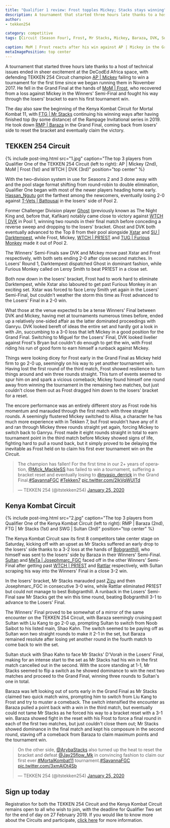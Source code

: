 ```yaml
---
title: "Qualifier 1 review: Frost topples Mickey; Stacks stays winning"
description: A tournament that started three hours late thanks to a host of technical issues ended in sheer excitement at the DeCodEd Africa space, with defending TEKKEN 254 Circuit champion AP | Mickey failing to win a tournament for the first time since we began running them in November 2017.
author:
- tekken254

category: competitive
tags: [Circuit (Season Four), Frost, Mr Stacks, Mickey, Baraza, DVK, Sultan]

caption: MoM | Frost reacts after his win against AP | Mickey in the Grand Final of Qualifier One on 25 January 2020
metaImagePosition: top center
---
```

<p>A tournament that started three hours late thanks to a host of technical issues ended in sheer excitement at the DeCodEd Africa space, with defending TEKKEN 254 Circuit champion <a href="/circuit/tekken/profile.html?id=2907096" target="_blank">AP | Mickey</a> failing to win a tournament for the first time since we began running them in November 2017. He fell in the Grand Final at the hands of <a href="/circuit/tekken/profile.html?id=4644523" target="_blank">MoM | Frost</a>, who recovered from a loss against Mickey in the Winners' Semi-Final and fought his way through the losers' bracket to earn his first tournament win.</p>

<p>The day also saw the beginning of the Kenya Kombat Circuit for Mortal Kombat 11, with <a href="/circuit/mk/profile.html?id=1717441" target="_blank">FTG | Mr Stacks</a> continuing his winning ways after having finished top (by some distance) of the Rampage Invitational series in 2019. He took down <a href="/circuit/mk/profile.html?id=3502487" target="_blank">RMP | Baraza</a> in the Grand Final, coming back from losers' side to reset the bracket and eventually claim the victory.</p>

<section>
    <h2 class="site-red uppercase">TEKKEN 254 Circuit</h2>
    {% include post-img.html src="1.jpg" caption="The top 3 players from Qualifier One of the TEKKEN 254 Circuit (left to right): AP | Mickey (2nd), MoM | Frost (1st) and WTCH | DVK (3rd)" position="top center" %}
    <p>With the two-division system in use for Seasons 2 and 3 done away with and the pool stage format shifting from round-robin to double elimination, Qualifier One began with most of the newer players heading home early. <a href="/circuit/tekken/profile.html?id=8857682" target="_blank">Hassan_Ngutu</a> got the farthest among the newcomers, eventually losing 2-0 against <a href="/circuit/tekken/profile.html?id=0145831" target="_blank">T-Vets | Battousai</a> in the losers' side of Pool 2.</p>
    <p>Former Challenger Division player <a href="/circuit/tekken/profile.html?id=9712294" target="_blank">Ghost</a> (previously known as The Night King and, before that, Kafikan) notably came close to victory against <a href="/circuit/tekken/profile.html?id=4092983" target="_blank">WTCH | DVK</a> in Pool 1, winning two rounds in their final match before conceding a reverse sweep and dropping to the losers' bracket. Ghost and DVK both eventually advanced to the Top 8 from their pool alongside <a href="/circuit/tekken/profile.html?id=4183920" target="_blank">Xstar</a> and <a href="/circuit/tekken/profile.html?id=0749083" target="_blank">SU | Darktempest</a>, while Frost, Mickey, <a href="/circuit/tekken/profile.html?id=8665351" target="_blank">WTCH | PR1EST</a> and <a href="/circuit/tekken/profile.html?id=3798058" target="_blank">TUG | Furious Monkey</a> made it out of Pool 2.</p>
    <p>The Winners' Semi-Finals saw DVK and Mickey move past Xstar and Frost respectively, with both sets ending 2-0 after close second matches. In Losers' Round 1, Darktempest dispatched Ghost in dominant fashion, while Furious Monkey called on Leroy Smith to beat PR1EST in a close set.</p>
    <p>Both now down in the losers' bracket, Frost had to work hard to eliminate Darktempest, while Xstar also laboured to get past Furious Monkey in an exciting set. Xstar was forced to face Leroy Smith yet again in the Losers' Semi-Final, but couldn't weather the storm this time as Frost advanced to the Losers' Final in a 2-0 win.</p>
    <p>What those at the venue expected to be a tense Winners' Final between DVK and Mickey, having met at tournaments numerous times before, ended up a relatively one-sided affair as the latter dominated proceedings with Ganryu. DVK looked bereft of ideas the entire set and hardly got a look in with Jin, succumbing to a 3-0 loss that left Mickey in a good position for the Grand Final. Switching to Miguel for the Losers' Final, DVK looked livelier against Frost's Bryan but couldn't do enough to get the win, with Frost riding his run of good form to earn himself a runback against Mickey.</p>
    <p>Things were looking dicey for Frost early in the Grand Final as Mickey held firm to go 2-0 up, seemingly on his way to yet another tournament win. Having lost the first round of the third match, Frost showed resilience to turn things around and win three rounds straight. This turn of events seemed to spur him on and spark a vicious comeback; Mickey found himself one round away from winning the tournament in the remaining two matches, but just couldn't close them out as Frost dragged him down to the losers' bracket for a reset.</p>
    <p>The encore performance was an entirely different story as Frost rode his momentum and marauded through the first match with three straight rounds. A seemingly flustered Mickey switched to Alisa, a character he has much more experience with in Tekken 7, but Frost wouldn't have any of it and ran through Mickey three rounds straight yet again, forcing Mickey to switch back to Ganryu. Frost made it eight rounds straight in total to earn tournament point in the third match before Mickey showed signs of life, fighting hard to pull a round back, but it simply proved to be delaying the inevitable as Frost held on to claim his first ever tournament win on the Circuit.</p>
    <div class="d-flex justify-content-center">
        <blockquote class="twitter-tweet"><p lang="en" dir="ltr">The champion has fallen! For the first time in our 2+ years of operation, <a href="https://twitter.com/Mick_MackleSS?ref_src=twsrc%5Etfw">@Mick_MackleSS</a> has failed to win a tournament, suffering a bracket reset and eventually losing to <a href="https://twitter.com/nyasio_derrick?ref_src=twsrc%5Etfw">@nyasio_derrick</a> in the Grand Final.<a href="https://twitter.com/hashtag/SavannaFGC?src=hash&amp;ref_src=twsrc%5Etfw">#SavannaFGC</a> <a href="https://twitter.com/hashtag/Tekken7?src=hash&amp;ref_src=twsrc%5Etfw">#Tekken7</a> <a href="https://t.co/2lkVqWUITd">pic.twitter.com/2lkVqWUITd</a></p>&mdash; TEKKEN 254 (@itstekken254) <a href="https://twitter.com/itstekken254/status/1221159058373251072?ref_src=twsrc%5Etfw">January 25, 2020</a></blockquote> <script async src="https://platform.twitter.com/widgets.js" charset="utf-8"></script>
    </div>
</section>

<section>
    <h2 class="site-red uppercase">Kenya Kombat Circuit</h2>
    {% include post-img.html src="2.jpg" caption="The top 3 players from Qualifier One of the Kenya Kombat Circuit (left to right): RMP | Baraza (2nd), FTG | Mr Stacks (1st) and SWG | Sultan (3rd)" position="top center" %}
    <p>The Kenya Kombat Circuit saw its first 8 competitors take center stage on Saturday, kicking off with an upset as Mr Stacks suffered an early drop to the losers' side thanks to a 3-2 loss at the hands of <a href="/circuit/mk/profile.html?id=1974481" target="_blank">Bobgranthill</a>, who himself was sent to the losers' side by Baraza in their Winners' Semi-Final. <a href="/circuit/mk/profile.html?id=0620095" target="_blank">Sultan</a> and <a href="/circuit/mk/profile.html?id=5835538" target="_blank">MeTa | Josephmarc_FGC</a> faced off in the other Winners' Semi-Final after getting past <a href="/circuit/mk/profile.html?id=8665351" target="_blank">WTCH | PR1EST</a> and <a href="/circuit/mk/profile.html?id=8773191" target="_blank">Rattlar</a> respectively, with Sultan scraping his way into the Winners' Final in a close 3-2 win.</p>
    <p>In the losers' bracket, Mr Stacks marauded past <a href="/circuit/mk/profile.html?id=2924992" target="_blank">Zizu</a> and then Josephmarc_FGC in consecutive 3-0 wins, while Rattlar eliminated PR1EST but could not manage to best Bobgranthill.  A runback in the Losers' Semi-Final saw Mr Stacks get the win this time round, beating Bobgranthill 3-1 to advance to the Losers' Final.</p>
    <p>The Winners' Final proved to be somewhat of a mirror of the same encounter on the TEKKEN 254 Circuit, with Baraza seemingly cruising past Sultan with Liu Kang to go 2-0 up, prompting Sultan to switch from Noob Saibot to his listed main, Shao Kahn. The switch seemed to be paying off as Sultan won two straight rounds to make it 2-1 in the set, but Baraza remained resolute after losing yet another round in the fourth match to come back to win the set.</p>
    <p>Sultan stuck with Shao Kahn to face Mr Stacks' D'Vorah in the Losers' Final, making for an intense start to the set as Mr Stacks had his win in the first match cancelled out in the second. With the score standing at 1-1, Mr Stacks seemed to flip a switch as he showed dominance to win the next two matches and proceed to the Grand Final, winning three rounds to Sultan's one in total.</p>
    <p>Baraza was left looking out of sorts early in the Grand Final as Mr Stacks claimed two quick match wins, prompting him to switch from Liu Kang to Frost and try to muster a comeback. The switch intensified the encounter as Baraza pulled a point back with a win in the third match, but eventually could not tame Mr Stacks as he forced his way to a bracket reset with a 3-1 win. Baraza showed fight in the reset with his Frost to force a final round in each of the first two matches, but just couldn't close them out; Mr Stacks showed dominance in the final match and kept his composure in the second round, staving off a comeback from Baraza to claim maximum points and the tournament win.</p>
    <div class="d-flex justify-content-center">
        <blockquote class="twitter-tweet" data-conversation="none"><p lang="en" dir="ltr">On the other side, <a href="https://twitter.com/ArybaStacks?ref_src=twsrc%5Etfw">@ArybaStacks</a> also turned up the heat to reset the bracket and defeat <a href="https://twitter.com/Jay25flow_Mk?ref_src=twsrc%5Etfw">@Jay25flow_Mk</a> in convincing fashion to claim our first ever <a href="https://twitter.com/hashtag/MortalKombat11?src=hash&amp;ref_src=twsrc%5Etfw">#MortalKombat11</a> tournament.<a href="https://twitter.com/hashtag/SavannaFGC?src=hash&amp;ref_src=twsrc%5Etfw">#SavannaFGC</a> <a href="https://t.co/3xmAlOt4Sb">pic.twitter.com/3xmAlOt4Sb</a></p>&mdash; TEKKEN 254 (@itstekken254) <a href="https://twitter.com/itstekken254/status/1221163053833707522?ref_src=twsrc%5Etfw">January 25, 2020</a></blockquote> <script async src="https://platform.twitter.com/widgets.js" charset="utf-8"></script>
    </div>
</section>

<aside>
    <h2 class="site-red uppercase">Sign up today</h2>
    <p>Registration for both the TEKKEN 254 Circuit and the Kenya Kombat Circuit remains open to all who wish to join, with the deadline for Qualifier Two set for the end of day on 27 February 2019. If you would like to know more about the Circuits and participate, <a href="/circuit/register.html" target="_blank">click here</a> for more information.</p>
</aside>